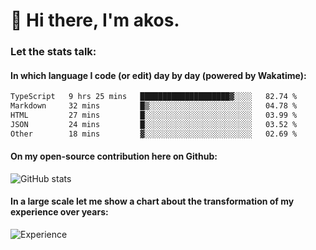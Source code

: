 # 👋 Hi there, I'm akos. 


### Let the stats talk:


#### In which language I code (or edit) day by day (powered by Wakatime): 

<!--START_SECTION:waka-->

```txt
TypeScript   9 hrs 25 mins   ████████████████████▓░░░░   82.74 %
Markdown     32 mins         █▒░░░░░░░░░░░░░░░░░░░░░░░   04.78 %
HTML         27 mins         █░░░░░░░░░░░░░░░░░░░░░░░░   03.99 %
JSON         24 mins         █░░░░░░░░░░░░░░░░░░░░░░░░   03.52 %
Other        18 mins         ▓░░░░░░░░░░░░░░░░░░░░░░░░   02.69 %
```

<!--END_SECTION:waka-->

#### On my open-source contribution here on Github:
 
![GitHub stats](https://github-readme-stats.vercel.app/api?username=akosbalasko)

#### In a large scale let me show a chart about the transformation of my experience over years:   

![Experience](https://cr-skills-chart-widget.azurewebsites.net/api/api?username=akosbalasko)
